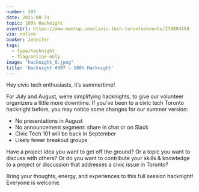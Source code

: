 ```yaml
---
number: 307
date: 2021-08-31
topic: 100% Hacknight
eventUrl: https://www.meetup.com/civic-tech-toronto/events/279894158
via: online
booker: Jennifer
tags:
  - type/hacknight
  - flag/online-only
image: "hacknight_0.jpeg"
title: 'Hacknight #307 – 100% Hacknight'
---
```


Hey civic tech enthusiasts, it’s summertime!

For July and August, we’re simplifying hacknights, to give our volunteer organizers a little more downtime. If you've been to a civic tech Toronto hacknight before, you may notice some changes for our summer version:

- No presentations in August
- No announcement segment: share in chat or on Slack
- Civic Tech 101 will be back in September
- Likely fewer breakout groups

Have a project idea you want to get off the ground? Or a topic you want to discuss with others? Or do you want to contribute your skills & knowledge to a project or discussion that addresses a civic issue in Toronto?

Bring your thoughts, energy, and experiences to this full session hacknight! Everyone is welcome.
